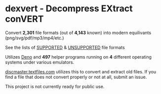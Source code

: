# dexvert - **D**ecompress **EX**tract con**VERT**
Convert **2,301** file formats (out of **4,143** known) into modern equilivants (png/svg/pdf/mp3/mp4/etc.)

See the lists of [SUPPORTED](SUPPORTED.md) & [UNSUPPORTED](UNSUPPORTED.md) file formats

Utilizes [Deno](https://deno.land/) and **497** helper programs running on **4** different operating systems under various emulators.

[discmaster.textfiles.com](http://discmaster.textfiles.com/) utilizes this to convert and extract old files. If you find a file that does not convert properly or not at all, submit an issue.

This project is not currently ready for public use.
